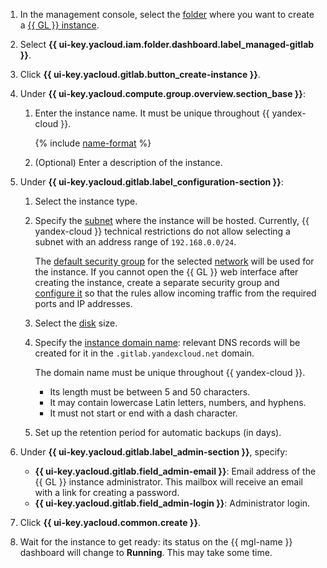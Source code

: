 1. In the management console, select the [folder](../../resource-manager/concepts/resources-hierarchy.md#folder) where you want to create a [{{ GL }} instance](../../managed-gitlab/concepts/index.md#instance).
1. Select **{{ ui-key.yacloud.iam.folder.dashboard.label_managed-gitlab }}**.
1. Click **{{ ui-key.yacloud.gitlab.button_create-instance }}**.
1. Under **{{ ui-key.yacloud.compute.group.overview.section_base }}**:

   1. Enter the instance name. It must be unique throughout {{ yandex-cloud }}.

      {% include [name-format](../name-format.md) %}

   1. (Optional) Enter a description of the instance.

1. Under **{{ ui-key.yacloud.gitlab.label_configuration-section }}**:

   1. Select the instance type.
   1. Specify the [subnet](../../vpc/concepts/network.md#subnet) where the instance will be hosted. Currently, {{ yandex-cloud }} technical restrictions do not allow selecting a subnet with an address range of `192.168.0.0/24`.

      The [default security group](../../vpc/concepts/security-groups.md#default-security-group) for the selected [network](../../vpc/concepts/network.md#network) will be used for the instance. If you cannot open the {{ GL }} web interface after creating the instance, create a separate security group and [configure it](../../managed-gitlab/operations/configure-security-group.md) so that the rules allow incoming traffic from the required ports and IP addresses.

   1. Select the [disk](../../compute/concepts/disk.md) size.
   1. Specify the [instance domain name](../../compute/concepts/network.md#hostname): relevant DNS records will be created for it in the `.gitlab.yandexcloud.net` domain.

      The domain name must be unique throughout {{ yandex-cloud }}.

      * Its length must be between 5 and 50 characters.
      * It may contain lowercase Latin letters, numbers, and hyphens.
      * It must not start or end with a dash character.

   1. Set up the retention period for automatic backups (in days).

1. Under **{{ ui-key.yacloud.gitlab.label_admin-section }}**, specify:
   * **{{ ui-key.yacloud.gitlab.field_admin-email }}**: Email address of the {{ GL }} instance administrator. This mailbox will receive an email with a link for creating a password.
   * **{{ ui-key.yacloud.gitlab.field_admin-login }}**: Administrator login.
1. Click **{{ ui-key.yacloud.common.create }}**.
1. Wait for the instance to get ready: its status on the {{ mgl-name }} dashboard will change to **Running**. This may take some time.
